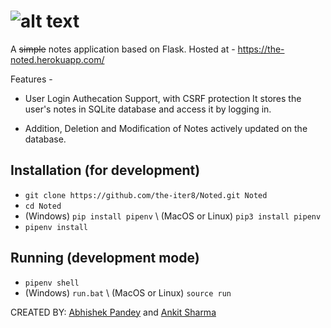# ![alt text](https://github.com/the-iter8/Noted/blob/main/app/static/img/logo.png?raw=true)

A ~~simple~~ notes application based on Flask. Hosted at - https://the-noted.herokuapp.com/

Features - 
- User Login Authecation Support, with CSRF protection 
  It stores the user's notes in SQLite database and access it by logging in.

- Addition, Deletion and Modification of Notes actively updated on the database.

## Installation (for development)
* ```git clone https://github.com/the-iter8/Noted.git Noted```
* ```cd Noted```
* (Windows) ```pip install pipenv``` \\
 (MacOS or Linux) ```pip3 install pipenv```
* ```pipenv install```

## Running (development mode)
* ```pipenv shell```
* (Windows) ```run.bat``` \\ (MacOS or Linux) ```source run```

CREATED BY: [Abhishek Pandey](https://github.com/abhishak3) and [Ankit Sharma](https://github.com/the-iter8/)
